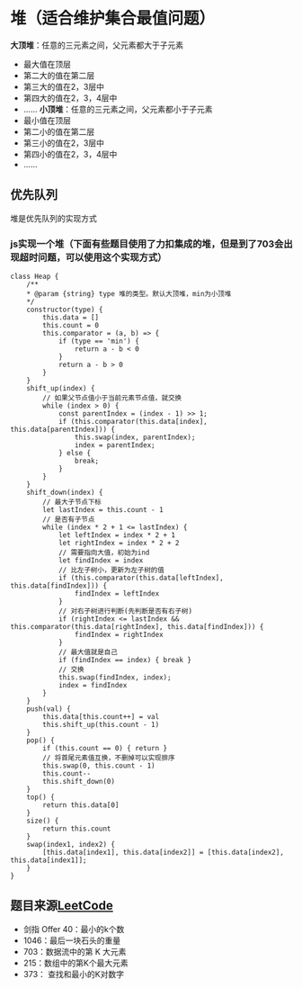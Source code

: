 # 堆（适合维护集合最值问题）
**大顶堆**：任意的三元素之间，父元素都大于子元素  
- 最大值在顶层
- 第二大的值在第二层
- 第三大的值在2，3层中
- 第四大的值在2，3，4层中
- ......
**小顶堆**：任意的三元素之间，父元素都小于子元素  
- 最小值在顶层
- 第二小的值在第二层
- 第三小的值在2，3层中
- 第四小的值在2，3，4层中
- ......

## 优先队列
堆是优先队列的实现方式
### js实现一个堆（下面有些题目使用了力扣集成的堆，但是到了703会出现超时问题，可以使用这个实现方式）
```
class Heap {
    /**
    * @param {string} type 堆的类型。默认大顶堆，min为小顶堆
    */
    constructor(type) {
        this.data = []
        this.count = 0
        this.comparator = (a, b) => {
            if (type == 'min') {
                return a - b < 0
            }
            return a - b > 0
        }
    }
    shift_up(index) {
        // 如果父节点值小于当前元素节点值，就交换
        while (index > 0) {
            const parentIndex = (index - 1) >> 1;
            if (this.comparator(this.data[index], this.data[parentIndex])) {
                this.swap(index, parentIndex);
                index = parentIndex;
            } else {
                break;
            }
        }
    }
    shift_down(index) {
        // 最大子节点下标
        let lastIndex = this.count - 1
        // 是否有子节点
        while (index * 2 + 1 <= lastIndex) {
            let leftIndex = index * 2 + 1
            let rightIndex = index * 2 + 2
            // 需要指向大值，初始为ind
            let findIndex = index
            // 比左子树小，更新为左子树的值
            if (this.comparator(this.data[leftIndex], this.data[findIndex])) {
                findIndex = leftIndex
            }
            // 对右子树进行判断(先判断是否有右子树)
            if (rightIndex <= lastIndex && this.comparator(this.data[rightIndex], this.data[findIndex])) {
                findIndex = rightIndex
            }
            // 最大值就是自己
            if (findIndex == index) { break }
            // 交换
            this.swap(findIndex, index);
            index = findIndex
        }
    }
    push(val) {
        this.data[this.count++] = val
        this.shift_up(this.count - 1)
    }
    pop() {
        if (this.count == 0) { return }
        // 将首尾元素值互换，不删掉可以实现排序
        this.swap(0, this.count - 1)
        this.count--
        this.shift_down(0)
    }
    top() {
        return this.data[0]
    }
    size() {
        return this.count
    }
    swap(index1, index2) {
        [this.data[index1], this.data[index2]] = [this.data[index2], this.data[index1]];
    }
}
```

## 题目来源[LeetCode](https://leetcode-cn.com/)
- 剑指 Offer 40：最小的k个数
- 1046：最后一块石头的重量
- 703：数据流中的第 K 大元素
- 215：数组中的第K个最大元素
- 373： 查找和最小的K对数字